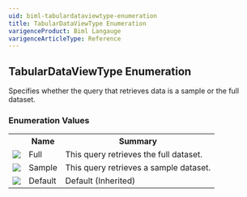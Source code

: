 ```yaml
---
uid: biml-tabulardataviewtype-enumeration
title: TabularDataViewType Enumeration
varigenceProduct: Biml Langauge
varigenceArticleType: Reference
---
```


## TabularDataViewType Enumeration<div class="LanguageSummary"><div class ="SummaryItem">Specifies whether the query that retrieves data is a sample or the full dataset.</div></div><div class="EnumValueGroup">### Enumeration Values<table id="EnumValue" class="MemberList"><tbody><tr><th class="MemberTypeIconColumnHeader">&nbsp;</th><th class="MemberNameColumnHeader">Name</th><th class="MemberSummaryColumnHeader">Summary</th></tr><tr class="cd0"><td align="center" class="MemberTypeIcon"><img src="enumValue.png"></img></td><td class="MemberName">Full</td><td class="MemberSummary"><div class ="SummaryItem">This query retrieves the full dataset.</div></td></tr><tr class="cd1"><td align="center" class="MemberTypeIcon"><img src="enumValue.png"></img></td><td class="MemberName">Sample</td><td class="MemberSummary"><div class ="SummaryItem">This query retrieves a sample dataset.</div></td></tr><tr class="cd0"><td align="center" class="MemberTypeIcon"><img src="enumValue.png"></img></td><td class="MemberName">Default</td><td class="MemberSummary"><div class ="SummaryItem">Default (Inherited)</div></td></tr></tbody></table></div>